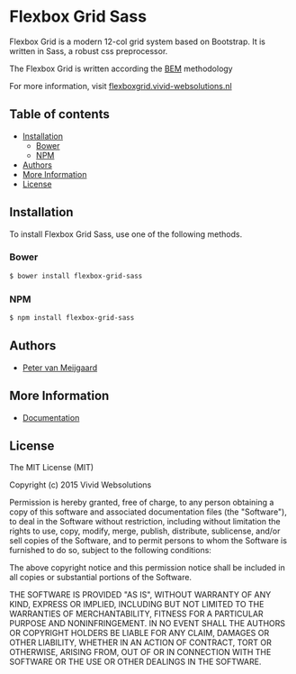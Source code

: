 # Flexbox Grid Sass #
Flexbox Grid is a modern 12-col grid system based on Bootstrap.
It is written in Sass, a robust css preprocessor.

The Flexbox Grid is written according the [BEM](http://getbem.com/) methodology

For more information, visit [flexboxgrid.vivid-websolutions.nl](http://flexboxgrid.vivid-websolutions.nl)

## Table of contents ##
 - [Installation](#installation)
    -  [Bower](#bower)
    -  [NPM](#npm)
 - [Authors](#authors)
 - [More Information](#more-information)
 - [License](#license)

## Installation ##
To install Flexbox Grid Sass, use one of the following methods.

### Bower ###
```bash
$ bower install flexbox-grid-sass
```

### NPM ###
```bash
$ npm install flexbox-grid-sass
```

## Authors ##
 - [Peter van Meijgaard](https://github.com/petervmeijgaard)

## More Information ##
  -  [Documentation](http://flexboxgrid.vivid-websolutions.nl)

## License ##
The MIT License (MIT)

Copyright (c) 2015 Vivid Websolutions

Permission is hereby granted, free of charge, to any person obtaining a copy
of this software and associated documentation files (the "Software"), to deal
in the Software without restriction, including without limitation the rights
to use, copy, modify, merge, publish, distribute, sublicense, and/or sell
copies of the Software, and to permit persons to whom the Software is
furnished to do so, subject to the following conditions:

The above copyright notice and this permission notice shall be included in all
copies or substantial portions of the Software.

THE SOFTWARE IS PROVIDED "AS IS", WITHOUT WARRANTY OF ANY KIND, EXPRESS OR
IMPLIED, INCLUDING BUT NOT LIMITED TO THE WARRANTIES OF MERCHANTABILITY,
FITNESS FOR A PARTICULAR PURPOSE AND NONINFRINGEMENT. IN NO EVENT SHALL THE
AUTHORS OR COPYRIGHT HOLDERS BE LIABLE FOR ANY CLAIM, DAMAGES OR OTHER
LIABILITY, WHETHER IN AN ACTION OF CONTRACT, TORT OR OTHERWISE, ARISING FROM,
OUT OF OR IN CONNECTION WITH THE SOFTWARE OR THE USE OR OTHER DEALINGS IN THE
SOFTWARE.
